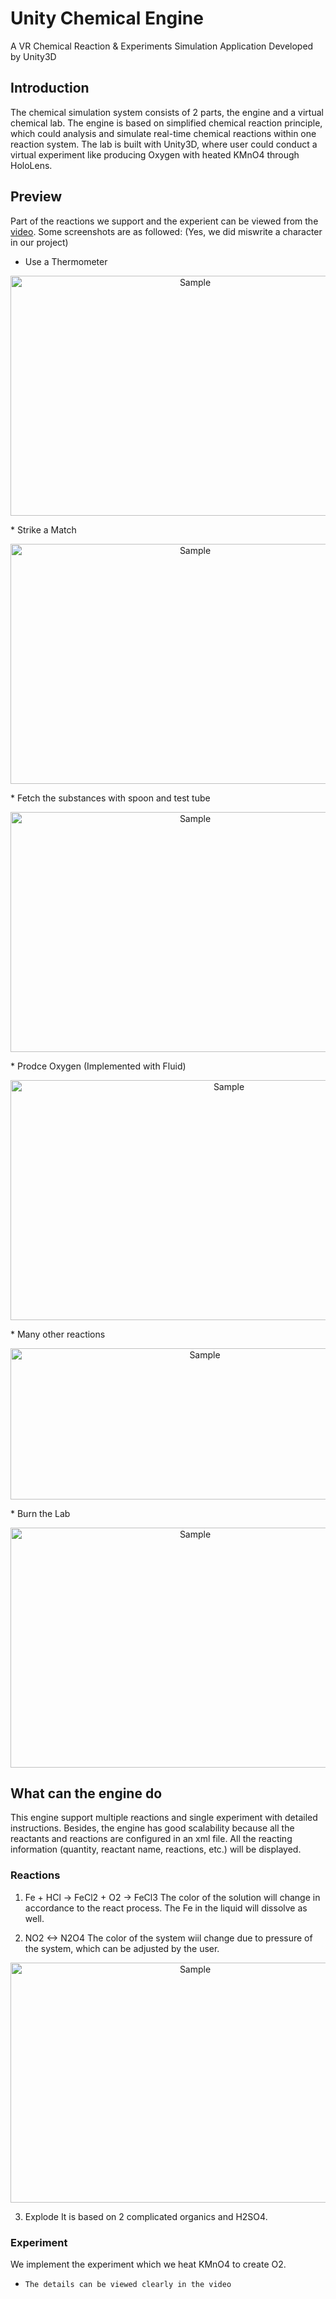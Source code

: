 # Unity Chemical Engine
A VR Chemical Reaction & Experiments Simulation Application Developed by Unity3D

## Introduction
The chemical simulation system consists of 2 parts, the engine and a virtual chemical lab. The engine is based on simplified chemical reaction principle, which could analysis and simulate real-time chemical reactions within one reaction system. The lab is built with Unity3D, where user could conduct a virtual experiment like producing Oxygen with heated KMnO4 through HoloLens.

## Preview
Part of the reactions we support and the experient can be viewed from the [video](https://github.com/zrdumped/Unity-Chemical-Engine/releases/download/v1.0/demo.mp4). Some screenshots are as followed:
(Yes, we did miswrite a character in our project)
* Use a  Thermometer
<p align="center">
    <img src="https://github.com/zrdumped/Unity-Chemical-Engine/blob/master/ReadmeImage/2.png" alt="Sample"  width="575" height="384">
</p>
* Strike a Match
<p align="center">
    <img src="https://github.com/zrdumped/Unity-Chemical-Engine/blob/master/ReadmeImage/3.png" alt="Sample"  width="575" height="384">
</p>
* Fetch the substances with spoon and test tube
<p align="center">
    <img src="https://github.com/zrdumped/Unity-Chemical-Engine/blob/master/ReadmeImage/4.png" alt="Sample"  width="575" height="384">
</p>
* Prodce Oxygen (Implemented with Fluid)
<p align="center">
    <img src="https://github.com/zrdumped/Unity-Chemical-Engine/blob/master/ReadmeImage/5.png" alt="Sample"  width="683" height="384">
</p>
* Many other reactions
<p align="center">
    <img src="https://github.com/zrdumped/Unity-Chemical-Engine/blob/master/ReadmeImage/7.png" alt="Sample"  width="606" height="242">
</p>
* Burn the Lab
<p align="center">
    <img src="https://github.com/zrdumped/Unity-Chemical-Engine/blob/master/ReadmeImage/6.png" alt="Sample"  width="575" height="384">
</p>



## What can the engine do
This engine support multiple reactions and single experiment with detailed instructions. Besides, the engine has good scalability because all the reactants and reactions are configured in an xml file. All the reacting information (quantity, reactant name, reactions, etc.) will be displayed. 

### Reactions
1. Fe + HCl -> FeCl2 + O2 -> FeCl3 
  The color of the solution will change in accordance to the react process. The Fe in the liquid will dissolve as well. 
 
2. NO2 <-> N2O4
  The color of the system wiil change due to pressure of the system, which can be adjusted by the user.
<p align="center">
    <img src="https://github.com/zrdumped/Unity-Chemical-Engine/blob/master/ReadmeImage/1.png" alt="Sample"  width="575" height="384">
</p>

3. Explode
  It is based on 2 complicated organics and H2SO4.
 
### Experiment
We implement the experiment which we heat KMnO4 to create O2.

* `The details can be viewed clearly in the video`
